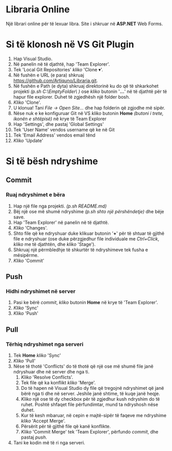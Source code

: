 # Libraria Online
Nj&#235; librari online p&#235;r t&#235; lexuar libra. Site i shkruar n&#235; **ASP.NET** Web Forms.

# Si t&#235; klonosh n&#235; VS Git Plugin

1. Hap Visual Studio.
2. N&#235; panelin n&#235; t&#235; djatht&#235;, hap 'Team Explorer'.
3. Tek 'Local Git Repositories' *kliko* 'Clone &#9662;'.
4. N&#235; fush&#235;n e URL (e para) shkruaj https://github.com/Artiquno/Libraria.git.
5. N&#235; fush&#235;n e Path (e dyta) shkruaj direktorin&#235; ku do q&#235; t&#235; shkarkohet projekti *(p.sh C:\EmptyFolder\ )* ose *kliko* butonin&nbsp;'**...**' n&#235; t&#235; djatht&#235; p&#235;r t&#235; hapur file explorer. Duhet t&#235; zgjedh&#235;sh nj&#235; folder bosh.
6. *Kliko* 'Clone'.
7. U klonua! Tani *File -> Open Site...* dhe hap folderin q&#235; zgjodhe m&#235; sip&#235;r.
8. N&#235;se nuk e ke konfiguruar Git n&#235; VS *kliko* butonin **Home** *(butoni i trete, ikon&#235;n e sht&#235;pis&#235;)* n&#235; krye t&#235; Team Explorer
9. Hap 'Settings', dhe pastaj 'Global Settings'
10. Tek 'User Name' vendos username q&#235; ke n&#235; Git
11. Tek 'Email Address' vendos email t&#235;nd
12. *Kliko* 'Update'

# Si t&#235; b&#235;sh ndryshime

## Commit
### Ruaj ndryshimet e b&#235;ra

1. Hap nj&#235; file nga projekti. *(p.sh README.md)*
2. B&#235;j nj&#235; ose m&#235; shum&#235; ndryshime *(p.sh shto nj&#235; p&#235;rsh&#235;ndetje)* dhe b&#235;je save.
3. Hap 'Team Explorer' n&#235; panelin n&#235; t&#235; djatht&#235;.
4. *Kliko* 'Changes'.
5. Shto file q&#235; ke ndryshuar duke klikuar butonin '**+**' p&#235;r t&#235; shtuar t&#235; gjith&#235; file e ndryshuar (ose duke p&#235;rzgjedhur file individuale me *Ctrl+Click*, *kliko* me t&#235; djatht&#235;n, dhe *kliko* 'Stage').
6. Shkruaj nj&#235; p&#235;rmbledhje t&#235; shkurt&#235;r t&#235; ndryshimeve tek fusha e m&#235;sip&#235;rme.
7. *Kliko* 'Commit'

## Push
### Hidhi ndryshimet n&#235; server

1. Pasi ke b&#235;r&#235; *commit*, *kliko* butonin **Home** n&#235; krye t&#235; 'Team Explorer'.
2. *Kliko* 'Sync'
3. *Kliko* 'Push'

## Pull
### T&#235;rhiq ndryshimet nga serveri

1. Tek **Home** *kliko* 'Sync'
2. *Kliko* 'Pull'
3. N&#235;se t&#235; thot&#235; 'Conflicts' do t&#235; thot&#235; q&#235; nj&#235; ose m&#235; shum&#235; file jan&#235; ndryshuar dhe n&#235; server dhe nga ti.
    1. *Kliko* 'Resolve Conflicts'.
    2. Tek file q&#235; ka konflikt *kliko* 'Merge'.
    3. Do t&#235; hapen n&#235; Visual Studio dy file q&#235; tregojn&#235; ndryshimet q&#235; jan&#235; b&#235;r&#235; nga ti dhe n&#235; server. Jeshile jan&#235; shtime, t&#235; kuqe jan&#235; heqje.
    4. *Kliko* nj&#235; ose t&#235; dy checkbox p&#235;r t&#235; zgjedhur kush ndryshim do t&#235; ruhet. Posht&#235; shfaqet file p&#235;rfundimtar, mund ta ndryshosh n&#235;se duhet.
    5. Kur t&#235; kesh mbaruar, n&#235; cepin e majt&#235;-sip&#235;r t&#235; faqeve me ndryshime *kliko* 'Accept Merge'.
    6. P&#235;rs&#235;rit p&#235;r t&#235; gjith&#235; file q&#235; kan&#235; konflikte.
    7. *Kliko* 'Commit Merge' tek 'Team Explorer', p&#235;rfundo *commit*, dhe pastaj *push*.
4. Tani ke kodin m&#235; t&#235; ri nga serveri.